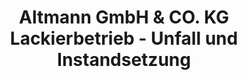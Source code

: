 ---
title: "Altmann GmbH & CO. KG Lackierbetrieb - Unfall und Instandsetzung"
url: /luedenscheid/altmann-gmbh-und-co-kg-lackierbetrieb-unfall-und-instandsetzung/
shop: Autowerkstatt
---
